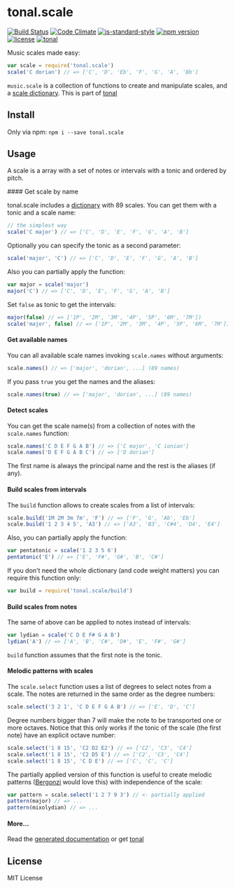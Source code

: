 # tonal.scale

[![Build Status](https://travis-ci.org/danigb/tonal.svg?branch=master)](https://travis-ci.org/danigb/tonal.scale)
[![Code Climate](https://codeclimate.com/github/danigb/tonal.scale/badges/gpa.svg)](https://codeclimate.com/github/danigb/tonal.scale)
[![js-standard-style](https://img.shields.io/badge/code%20style-standard-brightgreen.svg?style=flat)](https://github.com/feross/standard)
[![npm version](https://img.shields.io/npm/v/tonal.scale.svg)](https://www.npmjs.com/package/tonal.scale)
[![license](https://img.shields.io/npm/l/tonal.scale.svg)](https://www.npmjs.com/package/tonal.scale)
[![tonal](https://img.shields.io/badge/lib-tonal-yellow.svg)](https://www.npmjs.com/package/tonal)

Music scales made easy:

```js
var scale = require('tonal.scale')
scale('C dorian') // => ['C', 'D', 'Eb', 'F', 'G', 'A', 'Bb']
```
`music.scale` is a collection of functions to create and manipulate scales, and a [scale dictionary](). This is part of [tonal](https://www.npmjs.com/package/tonal)

## Install

Only via npm: `npm i --save tonal.scale`

## Usage

A scale is a array with a set of notes or intervals with a tonic and ordered by pitch.

#### Get scale by name

tonal.scale includes a [dictionary](https://github.com/danigb/tonal.scale/blob/master/lib/scales.json) with 89 scales. You can get them with a tonic and a scale name:

```js
// the simplest way
scale('C major') // => ['C', 'D', 'E', 'F', 'G', 'A', 'B']
```

Optionally you can specify the tonic as a second parameter:

```js
scale('major', 'C') // => ['C', 'D', 'E', 'F', 'G', 'A', 'B']
```

Also you can partially apply the function:

```js
var major = scale('major')
major('C') // => ['C', 'D', 'E', 'F', 'G', 'A', 'B']
```

Set `false` as tonic to get the intervals:

```js
major(false) // => ['1P', '2M', '3M', '4P', '5P', '6M', '7M'])
scale('major', false) // => ['1P', '2M', '3M', '4P', '5P', '6M', '7M'])
```

#### Get available names

You can all available scale names invoking `scale.names` without arguments:

```js
scale.names() // => ['major', 'dorian', ...] (89 names)
```

If you pass `true` you get the names and the aliases:

```js
scale.names(true) // => ['major', 'dorian', ...] (89 names)
```

#### Detect scales

You can get the scale name(s) from a collection of notes with the `scale.names` function:

```js
scale.names('C D E F G A B') // => ['C major', 'C ionian']
scale.names('D E F G A B C') // => ['D dorian']
```

The first name is always the principal name and the rest is the aliases (if any).

#### Build scales from intervals

The `build` function allows to create scales from a list of intervals:

```js
scale.build('1M 2M 3m 7m', 'F') // => ['F', 'G', 'Ab', 'Eb']
scale.build('1 2 3 4 5', 'A3') // => ['A3', 'B3', 'C#4', 'D4', 'E4']
```

Also, you can partially apply the function:

```js
var pentatonic = scale('1 2 3 5 6')
pentatonic('E') // => ['E', 'F#', 'G#', 'B', 'C#']
```

If you don't need the whole dictionary (and code weight matters) you can require this function only:

```js
var build = require('tonal.scale/build')
```

#### Build scales from notes

The same of above can be applied to notes instead of intervals:

```js
var lydian = scale('C D E F# G A B')
lydian('A') // => ['A', 'B', 'C#', 'D#', 'E', 'F#', 'G#']
```

`build` function assumes that the first note is the tonic.

#### Melodic patterns with scales

The `scale.select` function uses a list of degrees to select notes from a scale. The notes are returned in the same order as the degree numbers:

```js
scale.select('3 2 1', 'C D E F G A B') // => ['E', 'D', 'C']
```

Degree numbers bigger than 7 will make the note to be transported one or more octaves. Notice that this only works if the tonic of the scale (the first note) have an explicit octave number:

```js
scale.select('1 8 15', 'C2 D2 E2') // => ['C2', 'C3', 'C4']
scale.select('1 8 15', 'C2 D5 E') // => ['C2', 'C3', 'C4']
scale.select('1 8 15', 'C D E') // => ['C', 'C', 'C']
```

The partially applied version of this function is useful to create melodic patterns ([Bergonzi](http://www.amazon.com/Melodic-Structures-Jerry-Bergonzi/dp/B000FSVJEI) would love this) with independence of the scale:

```js
var pattern = scale.select('1 2 7 9 3') // <- partially applied
pattern(major) // => ...
pattern(mixolydian) // => ...
```

#### More...

Read the [generated documentation](https://github.com/danigb/tonal.scale/blob/master/API.md) or get [tonal](https://www.npmjs.com/package/tonal)

## License

MIT License
